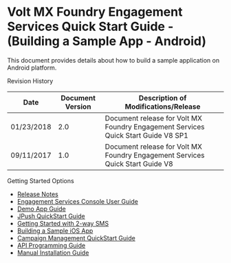                       


# Volt MX Foundry Engagement Services Quick Start Guide - (Building a Sample App - Android)

This document provides details about how to build a sample application on Android platform.

Revision History

  
| **Date** | **Document Version** | **Description of Modifications/Release** |
| --- | --- | --- |
| 01/23/2018 | 2.0 | Document release for Volt MX Foundry Engagement Services Quick Start Guide V8 SP1 |
| 09/11/2017 | 1.0 | Document release for Volt MX Foundry Engagement Services Quick Start Guide V8 |

Getting Started Options

*   [Release Notes](../../../Foundry/voltmx_foundry_release_notes/Content/VoltMX_Foundry_Release_Notes.md)
*   [Engagement Services Console User Guide](../../../Foundry/vms_console_user_guide/Content/Introduction_1.md)
*   [Demo App Guide](../../../Foundry/vms_demo_app_quick_start_guide/Content/Introduction.md)
*   [JPush QuickStart Guide](../../../Foundry/vmf_msg_jpush_quick_start_guide/Content/Introduction.md)
*   [Getting Started with 2-way SMS](../../../Foundry/2waysms_quick_start_guide/Content/Introduction_1.md)
*   [Building a Sample iOS App](../../../Foundry/vmf_msg_quick_start_guide_build_sample_app_apple_ios/Content/Introduction.md)
*   [Campaign Management QuickStart Guide](../../../Foundry/vmf_msg_quick_start_guide_campaign_management/Content/Introduction.md)
*   [API Programming Guide](../../../Foundry/engagement_api_guide/Content/Introduction_1.md)
*   [Manual Installation Guide](../../../Foundry/voltmx_foundry_manual_install_guide/Content/Introduction.md)

